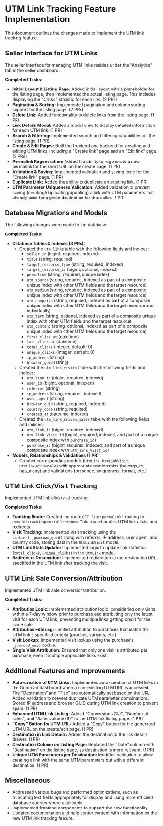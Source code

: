 # UTM Link Tracking Feature Implementation

This document outlines the changes made to implement the UTM link tracking feature.

## Seller Interface for UTM Links

The seller interface for managing UTM links resides under the "Analytics" tab in the seller dashboard.

**Completed Tasks:**

- **Initial Layout & Listing Page:** Added initial layout with a placeholder for the listing page, then implemented the actual listing page. This includes displaying the "Clicks" statistic for each link. (2 PRs)
- **Pagination & Sorting:** Implemented pagination and column sorting support for the listing page. (2 PRs)
- **Delete Link:** Added functionality to delete links from the listing page. (1 PR)
- **Link Details Modal:** Added a modal view to display detailed information for each UTM link. (1 PR)
- **Search & Filtering:** Implemented search and filtering capabilities on the listing page. (1 PR)
- **Create & Edit Pages:** Built the frontend and backend for creating and editing UTM links, including a "Create link" page and an "Edit link" page. (2 PRs)
- **Permalink Regeneration:** Added the ability to regenerate a new permalink for the short URL on the create page. (1 PR)
- **Validation & Saving:** Implemented validation and saving logic for the "Create link" page. (1 PR)
- **Duplicate Link:** Added the ability to duplicate an existing link. (1 PR)
- **UTM Parameter Uniqueness Validation:** Added validation to prevent saving (creating/duplicating/updating) a link with UTM parameters that already exist for a given destination for that seller. (1 PR)

## Database Migrations and Models

The following changes were made to the database:

**Completed Tasks:**

- **Database Tables & Indexes (3 PRs):**
  - Created the `utm_links` table with the following fields and indices:
    - `seller_id` (bigint, required, indexed)
    - `title` (string, required)
    - `target_resource_type` (string, required, indexed)
    - `target_resource_id` (bigint, optional, indexed)
    - `permalink` (string, required, unique index)
    - `utm_source` (string, required, indexed as part of a composite unique index with other UTM fields and the target resource)
    - `utm_medium` (string, required, indexed as part of a composite unique index with other UTM fields and the target resource)
    - `utm_campaign` (string, required, indexed as part of a composite unique index with other UTM fields and the target resource and individually)
    - `utm_term` (string, optional, indexed as part of a composite unique index with other UTM fields and the target resource)
    - `utm_content` (string, optional, indexed as part of a composite unique index with other UTM fields and the target resource)
    - `first_click_at` (datetime)
    - `last_click_at` (datetime)
    - `total_clicks` (integer, default: 0)
    - `unique_clicks` (integer, default: 0)
    - `ip_address` (string)
    - `browser_guid` (string)
  - Created the `utm_link_visits` table with the following fields and indices:
    - `utm_link_id` (bigint, required, indexed)
    - `user_id` (bigint, optional, indexed)
    - `referrer` (string)
    - `ip_address` (string, required, indexed)
    - `user_agent` (string)
    - `browser_guid` (string, required, indexed)
    - `country_code` (string, required)
    - `created_at` (datetime, indexed)
  - Created the `utm_link_driven_sales` table with the following fields and indices:
    - `utm_link_id` (bigint, required, indexed)
    - `utm_link_visit_id` (bigint, required, indexed, and part of a unique composite index with `purchase_id`)
    - `purchase_id` (bigint, required, indexed, and part of a unique composite index with `utm_link_visit_id`)
- **Models, Relationships & Validations (1 PR):**
  - Created corresponding models (`UtmLink`, `UtmLinkVisit`, `UtmLinkDrivenSale`) with appropriate relationships (belongs_to, has_many) and validations (presence, uniqueness, format, etc.).

## UTM Link Click/Visit Tracking

Implemented UTM link click/visit tracking.

**Completed Tasks:**

- **Tracking Route:** Created the route `GET "/u/:permalink"` routing to `UtmLinkTrackingController#show`. This route handles UTM link clicks and redirects.
- **Visit Tracking:** Implemented visit tracking using the `cookies[:_gumroad_guid]` along with referrer, IP address, user agent, and country code, storing data in the `UtmLinkVisit` model.
- **UTM Link Stats Update:** Implemented logic to update link statistics (`total_clicks`, `unique_clicks`) in the `UtmLink` model.
- **Redirect to Destination:** Implemented redirection to the destination URL specified in the UTM link after tracking the visit.

## UTM Link Sale Conversion/Attribution

Implemented UTM link sale conversion/attribution.

**Completed Tasks:**

- **Attribution Logic:** Implemented attribution logic, considering only visits within a 7-day window prior to purchase and attributing only the latest visit for each UTM link, preventing multiple links getting credit for the same sale.
- **Attribution Filtering:** Limited attribution to purchases that match the UTM link's specified criteria (product, variants, etc.).
- **Visit Lookup:** Implemented visit lookup using the purchase's `_gumroad_guid` cookie.
- **Single Visit Attribution:** Ensured that only one visit is attributed per purchase, even if multiple applicable links exist.

## Additional Features and Improvements

- **Auto-creation of UTM Links:** Implemented auto-creation of UTM links in the Gumroad dashboard when a non-existing UTM URL is accessed. The "Destination" and "Title" are automatically set based on the URL. Added validation to prevent duplicate UTM parameter combinations. Stored IP address and browser GUID during UTM link creation to prevent spam. (1 PR)
- **Enhanced UTM Link Listing:** Added "Conversions (%)", "Number of sales", and "Sales volume ($)" to the UTM link listing page. (1 PR)
- **"Copy" Button for UTM URL:** Added a "Copy" button for the generated UTM URL on the create/edit page. (1 PR)
- **Destination in Link Details:** Added the destination to the link details drawer. (1 PR)
- **Destination Column on Listing Page:** Replaced the "Date" column with "Destination" on the listing page, as destination is more relevant. (1 PR)
- **Unique UTM Parameters per Destination:** Modified validation to allow creating a link with the same UTM parameters but with a different destination. (1 PR)

## Miscellaneous

- Addressed various bugs and performed optimizations, such as truncating text fields appropriately for display and using more efficient database queries where applicable.
- Implemented frontend components to support the new functionality.
- Updated documentation and help center content with information on the new UTM link tracking feature.
